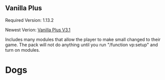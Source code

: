 ## Vanilla Plus
Required Version: 1.13.2

Newest Verion: [Vanilla Plus V3.1](https://github.com/WaifuBeforeLaifu/Datapacks/raw/master/Vanilla%20Plus/Vanilla%20Plus%20v3.1.zip)

Includes many modules that allow the player to make small changed to their game. The pack will not do anything until you run "/function vp:setup" and turn on modules.

# Dogs
